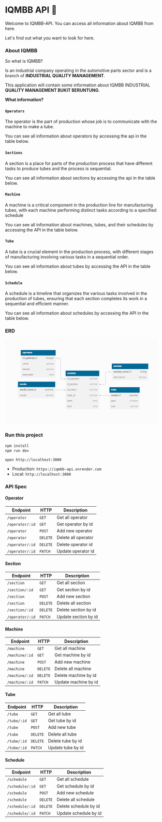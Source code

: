 # IQMBB API 🔎

Welcome to IQMBB-API. You can access all information about IQMBB from here.

Let's find out what you want to look for here.

### About IQMBB

So what is IQMBB?

Is an industrial company operating in the automotive parts sector and is a branch of **INDUSTRIAL QUALITY MANAGEMENT**.

This application will contain some information about IQMBB INDUSTRIAL **QUALITY MANAGEMENT BUKIT BERUNTUNG**.

**What information?**

#### `Operators`

The operator is the part of production whose job is to communicate with the machine to make a tube.

You can see all information about operators by accessing the api in the table below.

#### `Sections`

A section is a place for parts of the production process that have different tasks to produce tubes and the process is sequential.

You can see all information about sections by accessing the api in the table below.

#### `Machine`

A machine is a critical component in the production line for manufacturing tubes, with each machine performing distinct tasks according to a specified schedule

You can see all information about machines, tubes, and their schedules by accessing the API in the table below.

#### `Tube`

A tube is a crucial element in the production process, with different stages of manufacturing involving various tasks in a sequential order.

You can see all information about tubes by accessing the API in the table below.

#### `Schedule`

A schedule is a timeline that organizes the various tasks involved in the production of tubes, ensuring that each section completes its work in a sequential and efficient manner.

You can see all information about schedules by accessing the API in the table below.

### ERD

![image](./public/ERD.png)

### Run this project

```
npm install
npm run dev
```

```
open http://localhost:3000
```

- Production: `https://iqmbb-api.onrender.com`
- Local: `http://localhost:3000`

### API Spec

#### Operator

| Endpoint        | HTTP     | Description         |
| --------------- | -------- | ------------------- |
| `/operator`     | `GET`    | Get all operator    |
| `/operator/:id` | `GET`    | Get operator by id  |
| `/operator`     | `POST`   | Add new operator    |
| `/operator`     | `DELETE` | Delete all operator |
| `/operator/:id` | `DELETE` | Delete operator id  |
| `/operator/:id` | `PATCH`  | Update operator id  |

#### Section

| Endpoint        | HTTP     | Description          |
| --------------- | -------- | -------------------- |
| `/section`      | `GET`    | Get all section      |
| `/section/:id`  | `GET`    | Get section by id    |
| `/section`      | `POST`   | Add new section      |
| `/section`      | `DELETE` | Delete all section   |
| `/section/:id`  | `DELETE` | Delete section by id |
| `/operator/:id` | `PATCH`  | Update section by id |

#### Machine

| Endpoint       | HTTP     | Description          |
| -------------- | -------- | -------------------- |
| `/machine`     | `GET`    | Get all machine      |
| `/machine/:id` | `GET`    | Get machine by id    |
| `/machine`     | `POST`   | Add new machine      |
| `/machine`     | `DELETE` | Delete all machine   |
| `/machine/:id` | `DELETE` | Delete machine by id |
| `/machine/:id` | `PATCH`  | Update machine by id |

#### Tube

| Endpoint    | HTTP     | Description       |
| ----------- | -------- | ----------------- |
| `/tube`     | `GET`    | Get all tube      |
| `/tube/:id` | `GET`    | Get tube by id    |
| `/tube`     | `POST`   | Add new tube      |
| `/tube`     | `DELETE` | Delete all tube   |
| `/tube/:id` | `DELETE` | Delete tube by id |
| `/tube/:id` | `PATCH`  | Update tube by id |

#### Schedule

| Endpoint        | HTTP     | Description           |
| --------------- | -------- | --------------------- |
| `/schedule`     | `GET`    | Get all schedule      |
| `/schedule/:id` | `GET`    | Get schedule by id    |
| `/schedule`     | `POST`   | Add new schedule      |
| `/schedule`     | `DELETE` | Delete all schedule   |
| `/schedule/:id` | `DELETE` | Delete schedule by id |
| `/schedule/:id` | `PATCH`  | Update schedule by id |
